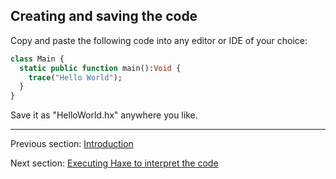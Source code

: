 ## Creating and saving the code

Copy and paste the following code into any editor or IDE of your choice:

```haxe
class Main {
  static public function main():Void {
    trace("Hello World");
  }
}
```

Save it as "HelloWorld.hx" anywhere you like.

---

Previous section: [Introduction](hello-world-introduction.md)

Next section: [Executing Haxe to interpret the code](hello-world-executing.md)